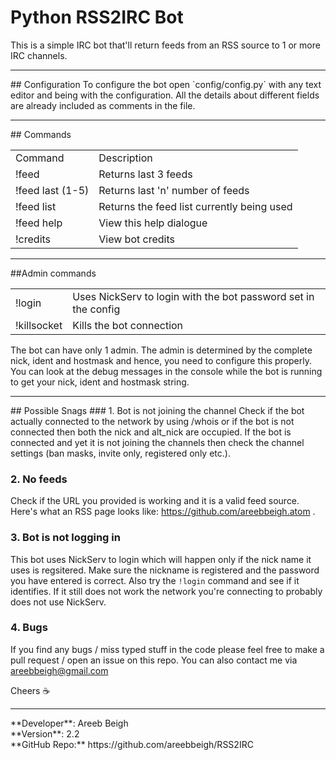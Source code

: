 # Python RSS2IRC Bot

This is a simple IRC bot that'll return feeds from an RSS source to 1 or more IRC channels.

<hr>
## Configuration
To configure the bot open `config/config.py` with any text editor and being with the configuration. All the details about
different fields are already included as comments in the file.

<hr>
## Commands
<table width="50%">
<td>Command</td>
<td>Description</td>
<tr>
<td>!feed</td><td>Returns last 3 feeds</td>
</tr>
<tr>
<td>!feed last (1-5)</td><td>Returns last 'n' number of feeds</td>
</tr>
<tr>
<td>!feed list</td><td>Returns the feed list currently being used</td>
</tr>
<tr>
<td>!feed help</td><td>View this help dialogue</td>
</tr>
<tr>
<td>!credits</td><td>View bot credits</td>
</tr>
</table>

<hr>
##Admin commands
<table>
<tr><td>!login</td><td>Uses NickServ to login with the bot password set in the config</td></tr>
<tr><td>!killsocket</td><td>Kills the bot connection</td></tr>
</table>

The bot can have only 1 admin. The admin is determined by the complete nick, ident and hostmask and hence, you need to configure this properly. You can look at the debug messages in the console while the bot is running to get your nick, ident
and hostmask string.

<hr>
## Possible Snags
### 1. Bot is not joining the channel
Check if the bot actually connected to the network by using /whois <bot_nick> or <bot_alt_nick> if the bot is not connected
then both the nick and alt_nick are occupied. If the bot is connected and yet it is not joining the channels then check the channel settings (ban masks, invite only, registered only etc.).

### 2. No feeds
Check if the URL you provided is working and it is a valid feed source. Here's what an RSS page looks like: https://github.com/areebbeigh.atom
</a>.

### 3. Bot is not logging in
This bot uses NickServ to login which will happen only if the nick name it uses is regsitered. Make sure
the nickname is registered and the password you have entered is correct. Also try the `!login` command and see if it identifies. If it still does not work the network you're connecting to probably does not use NickServ.

### 4. Bugs
If you find any bugs / miss typed stuff in the code please feel free to make a pull request / open an issue on this repo.
You can also contact me via areebbeigh@gmail.com

Cheers :coffee:
<hr>
**Developer**: Areeb Beigh <areebbeigh@gmail.com><br>
**Version**: 2.2<br>
**GitHub Repo:** https://github.com/areebbeigh/RSS2IRC
